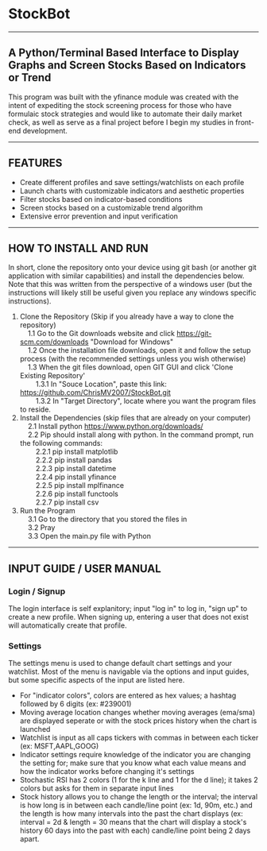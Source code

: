 # StockBot

<hr />

## A Python/Terminal Based Interface to Display Graphs and Screen Stocks Based on Indicators or Trend

This program was built with the yfinance module was created with the intent of expediting the stock screening process for those who have formulaic stock strategies and would like to automate their daily market check, as well as serve as a final project before I begin my studies in front-end development.

<hr />

## FEATURES
- Create different profiles and save settings/watchlists on each profile
- Launch charts with customizable indicators and aesthetic properties
- Filter stocks based on indicator-based conditions
- Screen stocks based on a customizable trend algorithm
- Extensive error prevention and input verification

<hr />

## HOW TO INSTALL AND RUN
In short, clone the repository onto your device using git bash (or another git application with similar capabilities) and install the dependencies below. Note that this was written from the perspective of a windows user (but the instructions will likely still be useful given you replace any windows specific instructions).
1. Clone the Repository (Skip if you already have a way to clone the repository)<br/>
&nbsp;&nbsp;&nbsp;&nbsp;1.1 Go to the Git downloads website and click https://git-scm.com/downloads "Download for Windows"<br/>
&nbsp;&nbsp;&nbsp;&nbsp;1.2 Once the installation file downloads, open it and follow the setup process (with the recommended settings unless you wish otherwise)<br/>
&nbsp;&nbsp;&nbsp;&nbsp;1.3 When the git files download, open GIT GUI and click 'Clone Existing Repository'<br/>
&nbsp;&nbsp;&nbsp;&nbsp;&nbsp;&nbsp;&nbsp;&nbsp;1.3.1 In "Souce Location", paste this link: https://github.com/ChrisMV2007/StockBot.git <br/>
&nbsp;&nbsp;&nbsp;&nbsp;&nbsp;&nbsp;&nbsp;&nbsp;1.3.2 In "Target Directory", locate where you want the program files to reside.<br/>
2. Install the Dependencies (skip files that are already on your computer)<br/>
&nbsp;&nbsp;&nbsp;&nbsp;2.1 Install python https://www.python.org/downloads/<br/>
&nbsp;&nbsp;&nbsp;&nbsp;2.2 Pip should install along with python. In the command prompt, run the following commands:<br/>
&nbsp;&nbsp;&nbsp;&nbsp;&nbsp;&nbsp;&nbsp;&nbsp;2.2.1 pip install matplotlib<br/>
&nbsp;&nbsp;&nbsp;&nbsp;&nbsp;&nbsp;&nbsp;&nbsp;2.2.2 pip install pandas<br/>
&nbsp;&nbsp;&nbsp;&nbsp;&nbsp;&nbsp;&nbsp;&nbsp;2.2.3 pip install datetime<br/>
&nbsp;&nbsp;&nbsp;&nbsp;&nbsp;&nbsp;&nbsp;&nbsp;2.2.4 pip install yfinance<br/>
&nbsp;&nbsp;&nbsp;&nbsp;&nbsp;&nbsp;&nbsp;&nbsp;2.2.5 pip install mplfinance<br/>
&nbsp;&nbsp;&nbsp;&nbsp;&nbsp;&nbsp;&nbsp;&nbsp;2.2.6 pip install functools<br/>
&nbsp;&nbsp;&nbsp;&nbsp;&nbsp;&nbsp;&nbsp;&nbsp;2.2.7 pip install csv<br/>
3. Run the Program<br/>
&nbsp;&nbsp;&nbsp;&nbsp;3.1 Go to the directory that you stored the files in<br/>
&nbsp;&nbsp;&nbsp;&nbsp;3.2 Pray<br/>
&nbsp;&nbsp;&nbsp;&nbsp;3.3 Open the main.py file with Python<br/>

<hr />

## INPUT GUIDE / USER MANUAL

### Login / Signup
The login interface is self explanitory; input "log in" to log in, "sign up" to create a new profile. When signing up, entering a user that does not exist will automatically create that profile.

### Settings
The settings menu is used to change default chart settings and your watchlist. Most of the menu is navigable via the options and input guides, but some specific aspects of the input are listed here.
- For "indicator colors", colors are entered as hex values; a hashtag followed by 6 digits (ex: #239001)
- Moving average location changes whether moving averages (ema/sma) are displayed seperate or with the stock prices history when the chart is launched
- Watchlist is input as all caps tickers with commas in between each ticker (ex: MSFT,AAPL,GOOG)
- Indicator settings require knowledge of the indicator you are changing the setting for; make sure that you know what each value means and how the indicator works before changing it's settings
- Stochastic RSI has 2 colors (1 for the k line and 1 for the d line); it takes 2 colors but asks for them in separate input lines
- Stock history allows you to change the length or the interval; the interval is how long is in between each candle/line point (ex: 1d, 90m, etc.) and the length is how many intervals into the past the chart displays (ex: interval = 2d & length = 30 means that the chart will display a stock's history 60 days into the past with each) candle/line point being 2 days apart.
